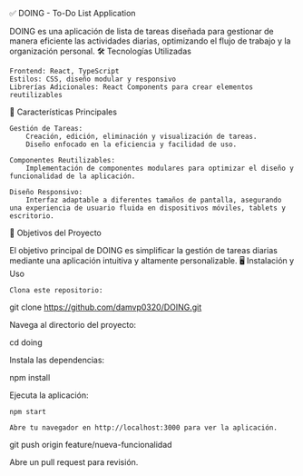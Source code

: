 ✅ DOING - To-Do List Application

DOING es una aplicación de lista de tareas diseñada para gestionar de manera eficiente las actividades diarias, optimizando el flujo de trabajo y la organización personal.
🛠️ Tecnologías Utilizadas

    Frontend: React, TypeScript
    Estilos: CSS, diseño modular y responsivo
    Librerías Adicionales: React Components para crear elementos reutilizables

🚀 Características Principales

    Gestión de Tareas:
        Creación, edición, eliminación y visualización de tareas.
        Diseño enfocado en la eficiencia y facilidad de uso.

    Componentes Reutilizables:
        Implementación de componentes modulares para optimizar el diseño y funcionalidad de la aplicación.

    Diseño Responsivo:
        Interfaz adaptable a diferentes tamaños de pantalla, asegurando una experiencia de usuario fluida en dispositivos móviles, tablets y escritorio.

🎯 Objetivos del Proyecto

El objetivo principal de DOING es simplificar la gestión de tareas diarias mediante una aplicación intuitiva y altamente personalizable.
🖥️ Instalación y Uso

    Clona este repositorio:

git clone https://github.com/damvp0320/DOING.git

Navega al directorio del proyecto:

cd doing

Instala las dependencias:

npm install

Ejecuta la aplicación:

    npm start

    Abre tu navegador en http://localhost:3000 para ver la aplicación.





git push origin feature/nueva-funcionalidad

Abre un pull request para revisión.
